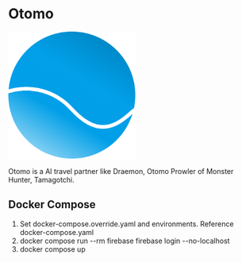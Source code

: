 # Otomo

<img src="assets/images/logos/logo.png" width='256px'/>
<br/>

Otomo is a AI travel partner like Draemon, Otomo Prowler of Monster Hunter, Tamagotchi.

## Docker Compose

1. Set docker-compose.override.yaml and environments. Reference docker-compose.yaml
2. docker compose run --rm firebase firebase login --no-localhost
3. docker compose up
